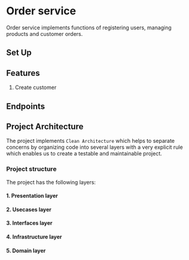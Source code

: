 # Order service

Order service implements functions of registering users, managing products and customer orders.

## Set Up


## Features
 1. Create customer

## Endpoints

## Project Architecture
The project implements `Clean Architecture` which helps to separate concerns by organizing code into several layers with a very explicit rule which enables us to create a testable and maintainable project.
### Project structure
The project has the following layers: 
#### 1. Presentation layer

#### 2. Usecases layer

#### 3. Interfaces layer

#### 4. Infrastructure layer 

#### 5. Domain layer
